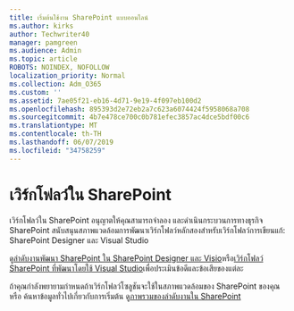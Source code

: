 ```yaml
---
title: เริ่มต้นใช้งาน SharePoint แบบออนไลน์
ms.author: kirks
author: Techwriter40
manager: pamgreen
ms.audience: Admin
ms.topic: article
ROBOTS: NOINDEX, NOFOLLOW
localization_priority: Normal
ms.collection: Adm_O365
ms.custom: ''
ms.assetid: 7ae05f21-eb16-4d71-9e19-4f097eb100d2
ms.openlocfilehash: 895393d2e72eb2a7c623a6074424f5958068a708
ms.sourcegitcommit: 4b7e478ce700c0b781efec3857ac4dce5bdf00c6
ms.translationtype: MT
ms.contentlocale: th-TH
ms.lasthandoff: 06/07/2019
ms.locfileid: "34758259"
---
```

# <a name="workflows-in-sharepoint"></a>เวิร์กโฟลว์ใน SharePoint

เวิร์กโฟลว์ใน SharePoint อนุญาตให้คุณสามารถจำลอง และดำเนินกระบวนการทางธุรกิจ SharePoint สนับสนุนสภาพแวดล้อมการพัฒนาเวิร์กโฟลว์หลักสองสำหรับเวิร์กโฟลว์การเขียนแก้: SharePoint Designer และ Visual Studio 

ดู[ลำดับงานพัฒนา SharePoint ใน SharePoint Designer และ Visio](https://docs.microsoft.com/sharepoint/dev/general-development/develop-sharepoint-workflows-using-visual-studio)หรือ[เวิร์กโฟลว์ SharePoint ที่พัฒนาโดยใช้ Visual Studio](https://docs.microsoft.com/sharepoint/dev/general-development/develop-sharepoint-workflows-using-visual-studio)เพื่อประเมินข้อดีและข้อเสียของแต่ละ 

ถ้าคุณกำลังพยายามกำหนดถ้าเวิร์กโฟลว์โซลูชันจะใช้ในสภาพแวดล้อมของ SharePoint ของคุณ หรือ ค้นหาข้อมูลทั่วไปเกี่ยวกับการเริ่มต้น ดู[ภาพรวมของลำดับงานใน SharePoint](https://docs.microsoft.com/sharepoint/dev/general-development/get-started-with-workflows-in-sharepoint#overview-of-workflows-in-sharepoint)